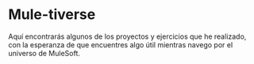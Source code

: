 # Mule-tiverse
Aquí encontrarás algunos de los proyectos y ejercicios que he realizado, con la esperanza de que encuentres algo útil mientras navego por el universo de MuleSoft.
